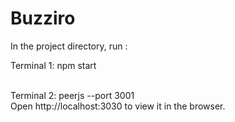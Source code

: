 # Buzziro

In the project directory, run :

Terminal 1:
npm start    

<br>
Terminal 2:
peerjs --port 3001     


<br>
Open http://localhost:3030 to view it in the browser.
